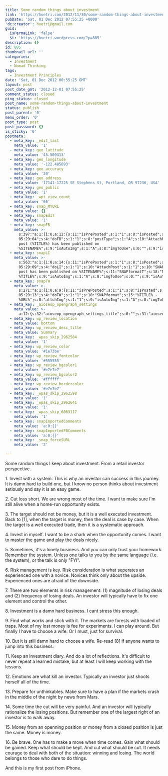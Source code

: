```yaml
---
title: Some random things about investment
link: 'https://huetri.com/2012/11/30/some-random-things-about-investment/'
pubDate: 'Sat, 01 Dec 2012 07:55:25 +0000'
'dc:creator': huetri@gmail.com
guid:
  isPermaLink: 'false'
  $t: 'https://huetri.wordpress.com/?p=885'
description: {}
id: 885
thumbnail_url: ''
categories:
  - Investment
  - Nomad Thinking
tags:
  - Investment Principles
date: 'Sat, 01 Dec 2012 00:55:25 GMT'
layout: post
post_date_gmt: '2012-12-01 07:55:25'
comment_status: closed
ping_status: closed
post_name: some-random-things-about-investment
status: publish
post_parent: '0'
menu_order: '0'
post_type: post
post_password: {}
is_sticky: '0'
postmeta:
  - meta_key: _edit_last
    meta_value: '1'
  - meta_key: geo_latitude
    meta_value: '45.509313'
  - meta_key: geo_longitude
    meta_value: '-122.485693'
  - meta_key: geo_accuracy
    meta_value: '20'
  - meta_key: geo_address
    meta_value: '17141-17225 SE Stephens St, Portland, OR 97236, USA'
  - meta_key: geo_public
    meta_value: '1'
  - meta_key: _wpt_view_count
    meta_value: '66'
  - meta_key: snap_MYURL
    meta_value: {}
  - meta_key: snapEdIT
    meta_value: '1'
  - meta_key: snapFB
    meta_value: >-
      s:397:"a:1:{i:0;a:12:{s:11:"isPrePosted";s:1:"1";s:8:"isPosted";s:1:"1";s:4:"pgID";s:35:"10152703895896701_10152705604051701";s:5:"pDate";s:19:"2015-02-17
      05:29:04";s:4:"doFB";s:1:"1";s:8:"postType";s:1:"A";s:10:"AttachPost";s:1:"2";s:10:"SNAPformat";s:51:"New
      post (%TITLE%) has been published on
      %SITENAME%";s:9:"isAutoImg";s:1:"A";s:8:"imgToUse";s:0:"";s:9:"isAutoURL";s:1:"A";s:8:"urlToUse";s:0:"";}}";
  - meta_key: snapLI
    meta_value: >-
      s:563:"a:1:{i:0;a:14:{s:11:"isPrePosted";s:1:"1";s:8:"isPosted";s:1:"1";s:4:"pgID";s:19:"5973322035575672832";s:7:"postURL";s:124:"https://www.linkedin.com/updates?discuss=&amp;scope=79624246&amp;stype=M&amp;topic=5973322035575672832&amp;type=U&amp;a=ZW94";s:5:"pDate";s:19:"2015-02-17
      05:29:09";s:4:"doLI";s:1:"1";s:10:"AttachPost";s:1:"1";s:10:"SNAPformat";s:41:"New
      post has been published on %SITENAME%";s:11:"SNAPformatT";s:18:"New Post -
      %TITLE%";s:9:"isAutoImg";s:1:"A";s:8:"imgToUse";s:0:"";s:9:"isAutoURL";s:1:"A";s:8:"urlToUse";s:0:"";s:8:"postType";s:1:"A";}}";
  - meta_key: snapTW
    meta_value: >-
      s:271:"a:1:{i:0;a:9:{s:11:"isPrePosted";s:1:"1";s:8:"isPosted";s:1:"1";s:4:"pgID";s:18:"567556362234626048";s:5:"pDate";s:19:"2015-02-17
      05:29:13";s:4:"doTW";s:1:"1";s:10:"SNAPformat";s:15:"%TITLE% -
      %URL%";s:8:"attchImg";s:1:"1";s:9:"isAutoImg";s:1:"A";s:8:"imgToUse";s:0:"";}}";
  - meta_key: _aioseop_opengraph_settings
    meta_value: >-
      a:12:{s:32:"aioseop_opengraph_settings_title";s:0:"";s:31:"aioseop_opengraph_settings_desc";s:0:"";s:36:"aioseop_opengraph_settings_customimg";s:0:"";s:37:"aioseop_opengraph_settings_imagewidth";s:0:"";s:38:"aioseop_opengraph_settings_imageheight";s:0:"";s:32:"aioseop_opengraph_settings_video";s:0:"";s:37:"aioseop_opengraph_settings_videowidth";s:0:"";s:38:"aioseop_opengraph_settings_videoheight";s:0:"";s:35:"aioseop_opengraph_settings_category";s:7:"article";s:34:"aioseop_opengraph_settings_section";s:0:"";s:30:"aioseop_opengraph_settings_tag";s:0:"";s:34:"aioseop_opengraph_settings_setcard";s:7:"summary";}
  - meta_key: wp_review_location
    meta_value: bottom
  - meta_key: wp_review_desc_title
    meta_value: Summary
  - meta_key: _wpas_skip_2962584
    meta_value: '1'
  - meta_key: wp_review_color
    meta_value: '#1e73be'
  - meta_key: wp_review_fontcolor
    meta_value: '#555555'
  - meta_key: wp_review_bgcolor1
    meta_value: '#e7e7e7'
  - meta_key: wp_review_bgcolor2
    meta_value: '#ffffff'
  - meta_key: wp_review_bordercolor
    meta_value: '#e7e7e7'
  - meta_key: _wpas_skip_2962598
    meta_value: '1'
  - meta_key: _wpas_skip_2962641
    meta_value: '1'
  - meta_key: _wpas_skip_6063117
    meta_value: '1'
  - meta_key: snapImportedComments
    meta_value: 'a:0:{}'
  - meta_key: snapImportedFBComments
    meta_value: 'a:0:{}'
  - meta_key: _snap_forceSURL
    meta_value: '2'

---
```

Some random things I keep about investment. From a retail investor perspective.

1\. Invest with a system. This is why an investor can success in this journey. It is damn hard to build one, but I know no person thinks about investment setiously and say it is an easy game.

2\. Cut loss short. We are wrong most of the time. I want to make sure I'm still alive when a home-run opportunity exists.

3\. The target should not be money, but it is a well executed investment. Back to \[1\], when the target is money, then the deal is case by case. When the target is a well executed trade, then it is a systematic approach.

4\. Invest in myself. I want to be a shark when the opportunity comes. I want to master the game and play the deals nicely.

5\. Sometimes, it's a lonely business. And you can only trust your homework. Remember the system. Unless one talks to you by the same language (i.e. the system), or the talk is only "FYI".

6\. Risk management is key. Risk consideration is what seperates an experienced one with a novice. Novices think only about the upside. Experienced ones are afraid of the downside.

7\. There are two elements in risk management: (1) magnitude of losing deals and (2) frequency of losing deals. An investor will typically have to fix one element and control the other.

8\. Investment is a damn hard business. I cant stress this enough.

9\. Find what works and stick with it. The markets are forests with loaded of traps. Most of my lost money is fee for experiments. I can play around. But finally I have to choose a wife. Or I must, just for survival.

10\. But it is still damn hard to choose a wife. Re-read \[8\] if anyone wants to jump into this business.

11\. Keep an investment diary. And do a lot of reflections. It's difficult to never repeat a learned mistake, but at least I will keep working with the lessons.

12\. Emotions are what kill an investor. Typically an investor just shoots herself all of the time.

13\. Prepare for unthinkables. Make sure to have a plan if the markets crash in the middle of the night by news from Mars.

14\. Some time the cut will be very painful. And an investor will typically rationalize the losing positions. But remember one of the largest right of an investor is to walk away.

15\. Money from an openning position or money from a closed position is just the same. Money is money.

16\. Be brave. One has to make a move when time comes. Gain what should be gained. Keep what should be kept. And cut what should be cut. It needs courage to deal with both of the situation: winning and losing. The world belongs to those who dare to do things.

And this is my first post from iPhone.